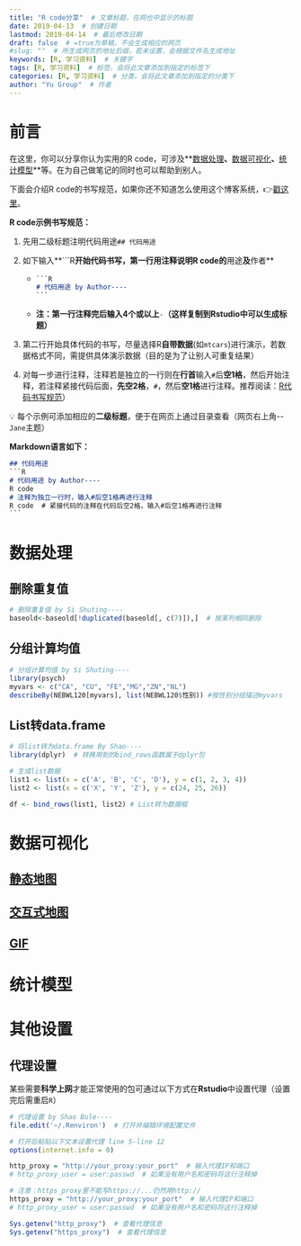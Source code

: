 ```yaml
---
title: "R code分享"  # 文章标题，在网也中显示的标题
date: 2019-04-13  # 创建日期
lastmod: 2019-04-14  # 最后修改日期
draft: false  # =true为草稿，不会生成相应的网页
#slug: ""  # 所生成网页的地址后缀，若未设置，会根据文件名生成地址
keywords: [R, 学习资料]  # 关键字
tags: [R, 学习资料]  # 标签，会将此文章添加到指定的标签下
categories: [R, 学习资料]  # 分类，会将此文章添加到指定的分类下
author: "Yu Group"  # 作者
---
```


# 前言

在这里，你可以分享你认为实用的R code，可涉及**[数据处理](#数据处理)**、**[数据可视化](#数据可视化)**、**[统计模型](#统计模型)**等。在为自己做笔记的同时也可以帮助到别人。

下面会介绍R code的书写规范，如果你还不知道怎么使用这个博客系统，:point_right:[戳这里](/post/all/about-the-site)。

**R code示例书写规范：**

1. 先用二级标题注明代码用途`## 代码用途`

2. 如下输入**```R**开始代码书写，第一行用注释说明R code的**用途**及**作者**

   - ```markdown
     ​```R
     # 代码用途 by Author---- 
     ​```
     ```

   - **注：第一行注释完后输入4个或以上**`-`**（这样复制到Rstudio中可以生成标题）**

3. 第二行开始具体代码的书写，尽量选择R**自带数据**(如`mtcars`)进行演示，若数据格式不同，需提供具体演示数据（目的是为了让别人可重复结果）

4. 对每一步进行注释，注释若是独立的一行则在**行首**输入`#`后**空1格**，然后开始注释，若注释紧接代码后面，**先空2格**，`#`，然后**空1格**进行注释。推荐阅读：[R代码书写规范](<https://google.github.io/styleguide/Rguide.xml>)）  

:bulb: 每个示例可添加相应的**二级标题**，便于在网页上通过目录查看（网页右上角--`Jane`主题）

**Markdown语言如下：**

```markdown
## 代码用途
​```R
# 代码用途 by Author----
R code
# 注释为独立一行时，输入#后空1格再进行注释
R code  # 紧接代码的注释在代码后空2格，输入#后空1格再进行注释
​```
```


# 数据处理

## 删除重复值

```R
# 删除重复值 by Si Shuting----
baseold<-baseold[!duplicated(baseold[, c(7)]),]  # 按某列相同删除
```
## 分组计算均值 

```R
# 分组计算均值 by Si Shuting---- 
library(psych)  
myvars <- c("CA", "CU", "FE","MG","ZN","NL")
describeBy(NEBWL120[myvars], list(NEBWL120$性别)) #按性别分组描述myvars
```

## List转data.frame

```R
# 将list转为data.frame By Shao----
library(dplyr)  # 转换用到的bind_rows函数属于dplyr包

# 生成list数据
list1 <- list(x = c('A', 'B', 'C', 'D'), y = c(1, 2, 3, 4))
list2 <- list(x = c('X', 'Y', 'Z'), y = c(24, 25, 26))

df <- bind_rows(list1, list2) # List转为数据框
```



# 数据可视化

## [静态地图](/post/si-shuting/用r绘制地图/)

## [交互式地图](/post/shao-bule/用r绘制交互式地图/)

## [GIF](/post/shao-bule/用gganimate制作动图/)

# 统计模型

# 其他设置

## 代理设置

某些需要**科学上网**才能正常使用的包可通过以下方式在**Rstudio**中设置代理（设置完后需重启`R`）

```R
# 代理设置 by Shao Bule----
file.edit('~/.Renviron')  # 打开并编辑环境配置文件

# 打开后粘贴以下文本设置代理 line 5-line 12
options(internet.info = 0)

http_proxy = "http://your_proxy:your_port"  # 输入代理IP和端口
# http_proxy_user = user:passwd  # 如果没有用户名和密码将这行注释掉

# 注意：https_proxy里不能写https://...仍然用http://
https_proxy = "http://your_proxy:your_port"  # 输入代理IP和端口
# http_proxy_user = user:passwd  # 如果没有用户名和密码将这行注释掉

Sys.getenv("http_proxy")  # 查看代理信息
Sys.getenv("https_proxy")  # 查看代理信息
```

